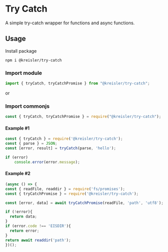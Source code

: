 # Try Catch

A simple try-catch wrapper for functions and async functions.

## Usage

Install package

```node
npm i @kreisler/try-catch
```

### Import module

```mjs
import { tryCatch, tryCatchPromise } from "@kreisler/try-catch";
```

or

### Import commonjs

```cjs
const { tryCatch, tryCatchPromise } = require("@kreisler/try-catch");
```

#### Example #1

```js
const { tryCatch } = require('@kreisler/try-catch');
const { parse } = JSON;
const [error, result] = tryCatch(parse, 'hello');

if (error)
    console.error(error.message);
```

#### Example #2

```js
(async () => {
const { readFile, readdir } = require('fs/promises');
const { tryCatchPromise } = require('@kreisler/try-catch');

const [error, data] = await tryCatchPromise(readFile, 'path', 'utf8');

if (!error){
  return data;
}
if (error.code !== 'EISDIR'){
  return error;
}
return await readdir('path');
})();
```
